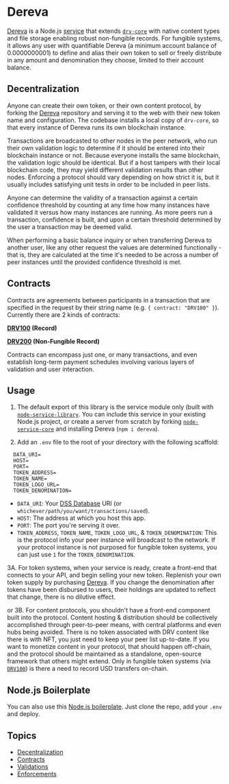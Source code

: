 # Dereva

[Dereva](https://github.com/bennyschmidt/dereva) is a Node.js [service](https://github.com/bennyschmidt/node-service-library) that extends [`drv-core`](https://github.com/bennyschmidt/drv-core) with native content types and file storage enabling robust non-fungible records. For fungible systems, it allows any user with quantifiable Dereva (a minimum account balance of 0.0000000001) to define and alias their own token to sell or freely distribute in any amount and denomination they choose, limited to their account balance.

## Decentralization

Anyone can create their own token, or their own content protocol, by forking the [Dereva](https://github.com/bennyschmidt/dereva) repository and serving it to the web with their new token name and configuration. The codebase installs a local copy of `drv-core`, so that every instance of Dereva runs its own blockchain instance. 

Transactions are broadcasted to other nodes in the peer network, who run their own validation logic to determine if it should be entered into their blockchain instance or not. Because everyone installs the same blockchain, the validation logic should be identical. But if a host tampers with their local blockchain code, they may yield different validation results than other nodes. Enforcing a protocol should vary depending on how strict it is, but it usually includes satisfying unit tests in order to be included in peer lists.

Anyone can determine the validity of a transaction against a certain confidence threshold by counting at any time how many instances have validated it versus how many instances are running. As more peers run a transaction, confidence is built, and upon a certain threshold determined by the user a transaction may be deemed valid.

When performing a basic balance inquiry or when transferring Dereva to another user, like any other request the values are determined functionally - that is, they are calculated at the time it's needed to be across a number of peer instances until the provided confidence threshold is met.

## Contracts

Contracts are agreements between participants in a transaction that are specified in the request by their string name (e.g. `{ contract: "DRV100" }`). Currently there are 2 kinds of contracts:

**[DRV100](https://github.com/bennyschmidt/DRV100) (Record)**

**[DRV200](https://github.com/bennyschmidt/DRV200) (Non-Fungible Record)**

Contracts can encompass just one, or many transactions, and even establish long-term payment schedules involving various layers of validation and user interaction.

## Usage

1. The default export of this library is the service module only (built with [`node-service-library`](https://github.com/bennyschmidt/node-service-library). You can include this service in your existing Node.js project, or create a server from scratch by forking [`node-service-core`](https://github.com/bennyschmidt/node-service-core) and installing Dereva (`npm i dereva`).

2. Add an `.env` file to the root of your directory with the following scaffold:


```
  DATA_URI=
  HOST=
  PORT=
  TOKEN_ADDRESS=
  TOKEN_NAME=
  TOKEN_LOGO_URL=
  TOKEN_DENOMINATION=
```

- `DATA_URI`: Your [DSS Database](https://github.com/exactchange/dss) URI (or `whichever/path/you/want/transactions/saved`).
- `HOST`: The address at which you host this app.
- `PORT`: The port you're serving it over.
- `TOKEN_ADDRESS`, `TOKEN_NAME`, `TOKEN_LOGO_URL`, & `TOKEN_DENOMINATION`: This is the protocol info your peer instance will broadcast to the network. If your protocol instance is not purposed for fungible token systems, you can just use `1` for the `TOKEN_DENOMINATION`.

3A. For token systems, when your service is ready, create a front-end that connects to your API, and begin selling your new token. Replenish your own token supply by purchasing [Dereva](https://exactchange.network/dereva/?app=convert). If you change the denomination after tokens have been disbursed to users, their holdings are updated to reflect that change, there is no dilutive effect.

or 3B. For content protocols, you shouldn't have a front-end component built into the protocol. Content hosting & distribution should be collectively accomplished through peer-to-peer means, with central platforms and even hubs being avoided. There is no token associated with DRV content like there is with NFT, you just need to keep your peer list up-to-date. If you want to monetize content in your protocol, that should happen off-chain, and the protocol should be maintained as a standalone, open-source framework that others might extend. Only in fungible token systems (via [`DRV100`](https://github.com/bennyschmidt/DRV100)) is there a need to record USD transfers on-chain.

## Node.js Boilerplate

You can also use this [Node.js boilerplate](https://github.com/bennyschmidt/node-dereva-boilerplate). Just clone the repo, add your `.env` and deploy.

## Topics

- [Decentralization](https://github.com/bennyschmidt/drv-core/blob/master/README.md#decentralization)
- [Contracts](https://github.com/bennyschmidt/drv-core/blob/master/README.md#contracts)
- [Validations](https://github.com/bennyschmidt/drv-core/blob/master/README.md#validations)
- [Enforcements](https://github.com/bennyschmidt/drv-core/blob/master/README.md#enforcements)
